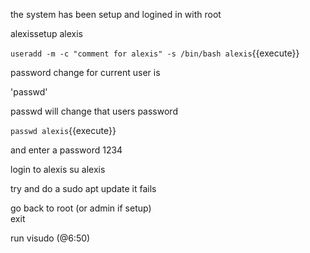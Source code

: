 the system has been setup and logined in with root

alexissetup alexis

`useradd -m -c "comment for alexis" -s /bin/bash alexis`{{execute}}

password change for current user is

'passwd'

passwd <username>  will change that users password

`passwd alexis`{{execute}}

and enter a password 1234

login to alexis
su alexis    

try and do a sudo apt update 
it fails

go back to root   (or admin if setup)   
exit

run    visudo      (@6:50)





